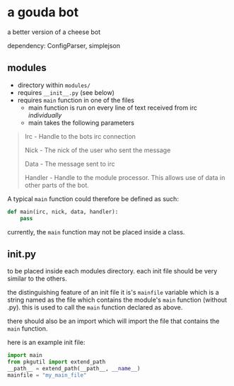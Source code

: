 # a gouda bot

a better version of a cheese bot

dependency: ConfigParser, simplejson

## modules

* directory within `modules/`
* requires `__init__.py` (see below)
* requires `main` function in one of the files
  * main function is run on every line of text received from irc *individually*
  * main takes the following parameters

> Irc - Handle to the bots irc connection
> 
> Nick - The nick of the user who sent the message
> 
> Data - The message sent to irc
> 
> Handler - Handle to the module processor. This allows use of data in other parts of the bot.

A typical `main` function could therefore be defined as such:

```python
def main(irc, nick, data, handler):
    pass
```

currently, the `main` function may not be placed inside a class.

## init.py

to be placed inside each modules directory. each init file should be very similar to the others.

the distinguishing feature of an init file it is's `mainfile` variable which is a string named as the file which contains the module's `main` function (without .py). this is used to call the `main` function declared as above.

there should also be an import which will import the file that contains the `main` function.

here is an example init file:

```python
import main
from pkgutil import extend_path
__path__ = extend_path(__path__, __name__)
mainfile = "my_main_file"
```

